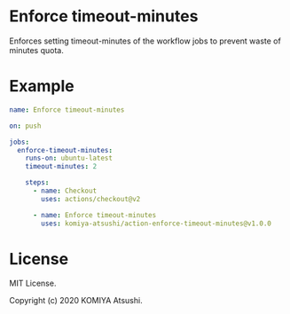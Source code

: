 Enforce timeout-minutes
=======================

Enforces setting timeout-minutes of the workflow jobs to prevent waste of minutes quota.

# Example


```yaml
name: Enforce timeout-minutes

on: push

jobs:
  enforce-timeout-minutes:
    runs-on: ubuntu-latest
    timeout-minutes: 2

    steps:
      - name: Checkout
        uses: actions/checkout@v2

      - name: Enforce timeout-minutes
        uses: komiya-atsushi/action-enforce-timeout-minutes@v1.0.0
```

# License

MIT License.

Copyright (c) 2020 KOMIYA Atsushi.

